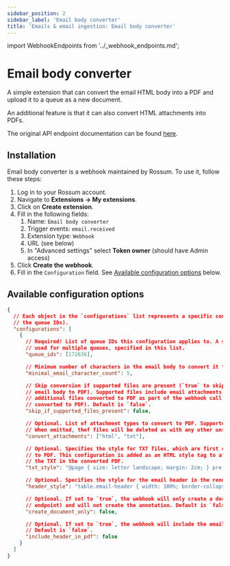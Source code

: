```yaml
---
sidebar_position: 2
sidebar_label: 'Email body converter'
title: 'Emails & email ingestion: Email body converter'
---
```


import WebhookEndpoints from '../\_webhook_endpoints.md';

# Email body converter

A simple extension that can convert the email HTML body into a PDF and upload it to a queue as a new document.

An additional feature is that it can also convert HTML attachments into PDFs.

The original API endpoint documentation can be found [here](https://elis.rossum.ai/svc/email-converter/api/redoc).

## Installation

Email body converter is a webhook maintained by Rossum. To use it, follow these steps:

1. Log in to your Rossum account.
1. Navigate to **Extensions → My extensions**.
1. Click on **Create extension**.
1. Fill in the following fields:
   1. Name: `Email body converter`
   1. Trigger events: `email.received`
   1. Extension type: `Webhook`
   1. URL (see below)
   1. In "Advanced settings" select **Token owner** (should have Admin access)
1. Click **Create the webhook**.
1. Fill in the `Configuration` field. See [Available configuration options](#available-configuration-options) below.

<WebhookEndpoints
  eu1="https://elis.rossum.ai/svc/email-converter/api/v1/convert"
  us="https://us.app.rossum.ai/svc/email-converter/api/v1/convert"
/>

## Available configuration options

```json
{
  // Each object in the `configurations` list represents a specific configuration (distinguished by
  // the queue IDs).
  "configurations": [
    {
      // Required! List of queue IDs this configuration applies to. A single configuration can be
      // used for multiple queues, specified in this list.
      "queue_ids": [172636],

      // Minimum number of characters in the email body to convert it to PDF. Default is 0.
      "minimal_email_character_count": 5,

      // Skip conversion if supported files are present (`true` to skip, `false` to convert the
      // email body to PDF). Supported files include email attachments supported by Rossum and any
      // additional files converted to PDF as part of the webhook call (e.g., HTML attachments
      // converted to PDF). Default is `false`.
      "skip_if_supported_files_present": false,

      // Optional. List of attachment types to convert to PDF. Supported values: "html", "txt".
      // When omitted, thef files will be deleted as with any other unsupported attachment.
      "convert_attachments": ["html", "txt"],

      // Optional. Specifies the style for TXT files, which are first converted to HTML and then
      // to PDF. This configuration is added as an HTML style tag to affect the appearance of
      // the TXT in the converted PDF.
      "txt_style": "@page { size: letter landscape; margin: 2cm; } pre { white-space: pre-wrap; }",

      // Optional. Specifies the style for the email header in the rendered PDF.
      "header_style": "table.email-header { width: 100%; border-collapse: collapse; font-family: Arial,Helvetica,sans-serif; font-size: 14px; margin-bottom: 20px; }\ntable.email-header td { vertical-align: top; padding: 2px 0; }\ntable.email-header td:first-child { padding: 2px 2em 2px 0; white-space: nowrap; width: 1%; }\ntable.email-header td:nth-child(2) { word-break: break-all; }",

      // Optional. If set to `true`, the webhook will only create a document (via /documents API
      // endpoint) and will not create the annotation. Default is `false`.
      "create_document_only": false,

      // Optional. If set to `true`, the webhook will include the email header in the rendered PDF.
      // Default is `false`.
      "include_header_in_pdf": false
    }
  ]
}
```
